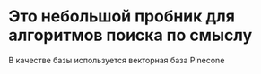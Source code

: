 # Это небольшой пробник для алгоритмов поиска по смыслу
В качестве базы используется векторная база Pinecone
